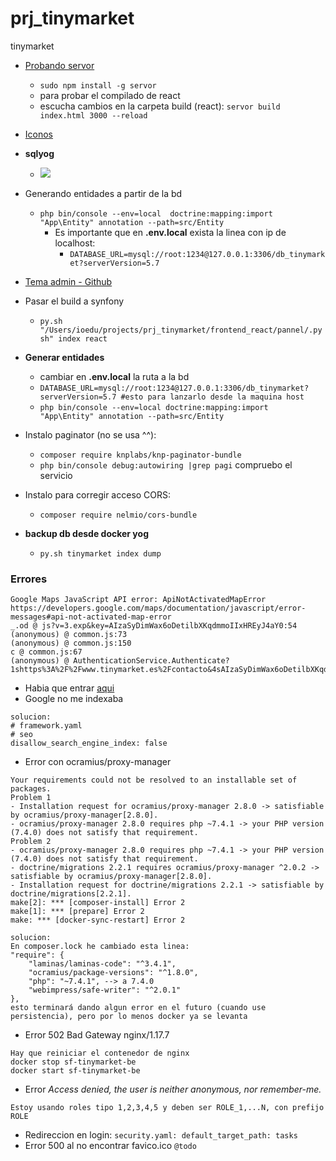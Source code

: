# prj_tinymarket
tinymarket

- [Probando servor](https://youtu.be/ansUGkcrhwY?t=753)
    - `sudo npm install -g servor`
    - para probar el compilado de react
    - escucha cambios en la carpeta build (react): `servor build index.html 3000 --reload`
    
- [Iconos](https://www.flaticon.com/packs/beauty-15)

- **sqlyog**
    - ![](https://trello-attachments.s3.amazonaws.com/5eb15644e823d340ffa477fd/1137x655/c15826378e1748154745cc134ea879cb/image.png)

- Generando entidades a partir de la bd
    - `php bin/console --env=local  doctrine:mapping:import "App\Entity" annotation --path=src/Entity`
        - Es importante que en **.env.local** exista la linea con ip de localhost:
            - `DATABASE_URL=mysql://root:1234@127.0.0.1:3306/db_tinymarket?serverVersion=5.7`

- [Tema admin - Github](https://github.com/creativetimofficial/light-bootstrap-dashboard)
- Pasar el build a synfony
    - `py.sh "/Users/ioedu/projects/prj_tinymarket/frontend_react/pannel/.pysh" index react`

- **Generar entidades**
    - cambiar en **.env.local** la ruta a la bd
    - `DATABASE_URL=mysql://root:1234@127.0.0.1:3306/db_tinymarket?serverVersion=5.7 #esto para lanzarlo desde la maquina host`
    - `php bin/console --env=local doctrine:mapping:import "App\Entity" annotation --path=src/Entity`
- Instalo paginator (no se usa ^^):
    - `composer require knplabs/knp-paginator-bundle`
    - `php bin/console debug:autowiring |grep pagi` compruebo el servicio
- Instalo para corregir acceso CORS:
    - `composer require nelmio/cors-bundle`

- **backup db desde docker yog**
    - `py.sh tinymarket index dump`

### Errores
```
Google Maps JavaScript API error: ApiNotActivatedMapError
https://developers.google.com/maps/documentation/javascript/error-messages#api-not-activated-map-error
_.od @ js?v=3.exp&key=AIzaSyDimWax6oDetilbXKqdmmoIIxHREyJ4aY0:54
(anonymous) @ common.js:73
(anonymous) @ common.js:150
c @ common.js:67
(anonymous) @ AuthenticationService.Authenticate?1shttps%3A%2F%2Fwww.tinymarket.es%2Fcontacto&4sAIzaSyDimWax6oDetilbXKqdmmoIIxHREyJ4aY0&callback=_xdc_._z6v3h5&key=AIzaSyDimWax6oDetilbXKqdmmoIIxHREyJ4aY0&token=72486:1
```
- Habia que entrar [aqui](https://console.cloud.google.com/google/maps-apis/apis/maps-backend.googleapis.com/metrics?project=tinymarket-es&folder=&organizationId=)
- Google no me indexaba
```
solucion:
# framework.yaml
# seo
disallow_search_engine_index: false
```
- Error con ocramius/proxy-manager
```
Your requirements could not be resolved to an installable set of packages.
Problem 1
- Installation request for ocramius/proxy-manager 2.8.0 -> satisfiable by ocramius/proxy-manager[2.8.0].
- ocramius/proxy-manager 2.8.0 requires php ~7.4.1 -> your PHP version (7.4.0) does not satisfy that requirement.
Problem 2
- ocramius/proxy-manager 2.8.0 requires php ~7.4.1 -> your PHP version (7.4.0) does not satisfy that requirement.
- doctrine/migrations 2.2.1 requires ocramius/proxy-manager ^2.0.2 -> satisfiable by ocramius/proxy-manager[2.8.0].
- Installation request for doctrine/migrations 2.2.1 -> satisfiable by doctrine/migrations[2.2.1].
make[2]: *** [composer-install] Error 2
make[1]: *** [prepare] Error 2
make: *** [docker-sync-restart] Error 2

solucion:
En composer.lock he cambiado esta linea:
"require": {
    "laminas/laminas-code": "^3.4.1",
    "ocramius/package-versions": "^1.8.0",
    "php": "~7.4.1", --> a 7.4.0
    "webimpress/safe-writer": "^2.0.1"
},
esto terminará dando algun error en el futuro (cuando use persistencia), pero por lo menos docker ya se levanta
```
- Error 502 Bad Gateway nginx/1.17.7
```
Hay que reiniciar el contenedor de nginx 
docker stop sf-tinymarket-be
docker start sf-tinymarket-be
```
- Error *Access denied, the user is neither anonymous, nor remember-me.*
```
Estoy usando roles tipo 1,2,3,4,5 y deben ser ROLE_1,...N, con prefijo ROLE
```
- Redireccion en login:
`security.yaml: default_target_path: tasks`
- Error 500 al no encontrar favico.ico
`@todo`
